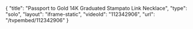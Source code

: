 {
    "title": "Passport to Gold 14K Graduated Stampato Link Necklace",
    "type": "solo",
    "layout": "iframe-static",
    "videoId": "112342906",
    "url": "\/tvpembed\/112342906"
}